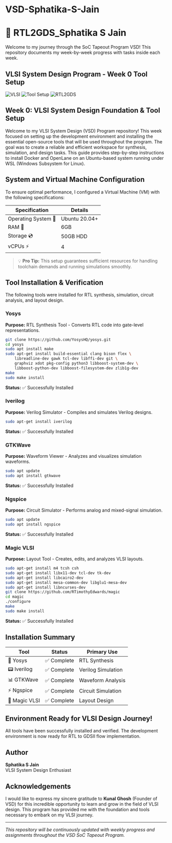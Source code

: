 # VSD-Sphatika-S-Jain
# 🚀 RTL2GDS_Sphatika S Jain

Welcome to my journey through the SoC Tapeout Program VSD! This repository documents my week-by-week progress with tasks inside each week.

## VLSI System Design Program - Week 0 Tool Setup

![VLSI](https://img.shields.io/badge/-VLSI-blue) ![Tool Setup](https://img.shields.io/badge/-Tool_Setup-blue) ![RTL2GDS](https://img.shields.io/badge/-RTL2GDS-blue)

## Week 0: VLSI System Design Foundation & Tool Setup

Welcome to my VLSI System Design (VSD) Program repository! This week focused on setting up the development environment and installing the essential open-source tools that will be used throughout the program. The goal was to create a reliable and efficient workspace for synthesis, simulation, and design tasks. This guide provides step-by-step instructions to install Docker and OpenLane on an Ubuntu-based system running under WSL (Windows Subsystem for Linux).

## System and Virtual Machine Configuration

To ensure optimal performance, I configured a Virtual Machine (VM) with the following specifications:

| Specification         | Details          |
|-----------------------|------------------|
| Operating System 🐧   | Ubuntu 20.04+    |
| RAM 💾                | 6GB              |
| Storage 💿            | 50GB HDD         |
| vCPUs ⚡              | 4                |

> 💡 **Pro Tip:** This setup guarantees sufficient resources for handling toolchain demands and running simulations smoothly.

## Tool Installation & Verification

The following tools were installed for RTL synthesis, simulation, circuit analysis, and layout design.

### Yosys

**Purpose:** RTL Synthesis Tool - Converts RTL code into gate-level representations.

```bash
git clone https://github.com/YosysHQ/yosys.git
cd yosys
sudo apt install make
sudo apt-get install build-essential clang bison flex \
    libreadline-dev gawk tcl-dev libffi-dev git \
    graphviz xdot pkg-config python3 libboost-system-dev \
    libboost-python-dev libboost-filesystem-dev zlib1g-dev
make
sudo make install
```

**Status:** ✅ Successfully Installed

### Iverilog

**Purpose:** Verilog Simulator - Compiles and simulates Verilog designs.

```bash
sudo apt-get install iverilog
```

**Status:** ✅ Successfully Installed

### GTKWave

**Purpose:** Waveform Viewer - Analyzes and visualizes simulation waveforms.

```bash
sudo apt update
sudo apt install gtkwave
```

**Status:** ✅ Successfully Installed

### Ngspice

**Purpose:** Circuit Simulator - Performs analog and mixed-signal simulation.

```bash
sudo apt update
sudo apt install ngspice
```

**Status:** ✅ Successfully Installed

### Magic VLSI

**Purpose:** Layout Tool - Creates, edits, and analyzes VLSI layouts.

```bash
sudo apt-get install m4 tcsh csh
sudo apt-get install libx11-dev tcl-dev tk-dev
sudo apt-get install libcairo2-dev
sudo apt-get install mesa-common-dev libglu1-mesa-dev
sudo apt-get install libncurses-dev
git clone https://github.com/RTimothyEdwards/magic
cd magic
./configure
make
sudo make install
```

**Status:** ✅ Successfully Installed

## Installation Summary

| Tool | Status | Primary Use |
|------|---------|-------------|
| 🧠 Yosys | ✅ Complete | RTL Synthesis |
| 📟 Iverilog | ✅ Complete | Verilog Simulation |
| 📊 GTKWave | ✅ Complete | Waveform Analysis |
| ⚡ Ngspice | ✅ Complete | Circuit Simulation |
| 🎨 Magic VLSI | ✅ Complete | Layout Design |


## Environment Ready for VLSI Design Journey!

All tools have been successfully installed and verified. The development environment is now ready for RTL to GDSII flow implementation.

## Author

**Sphatika S Jain**  
VLSI System Design Enthusiast

## Acknowledgements

I would like to express my sincere gratitude to **Kunal Ghosh** (Founder of VSD) for this incredible opportunity to learn and grow in the field of VLSI design. This program has provided me with the foundation and tools necessary to embark on my VLSI journey.

---

*This repository will be continuously updated with weekly progress and assignments throughout the VSD SoC Tapeout Program.*
